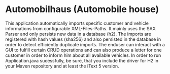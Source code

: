 # Automobilhaus (Automobile house)
This application automatically imports specific customer and vehicle informations from configurable XML-Files-Paths. It mainly uses the SAX Parser and only persists new data in a database (h2). The imports are registered with hash values (sha256) and also persisted in the database in order to detect efficiently duplicate imports. The enduser can interact with a GUI to fulfill certain CRUD operations and can also produce a letter for one customer in order to inform him about all available vehicles. In order to run Application.java sucessfully, be sure, that you include the driver for H2 in your Maven repository and at least the iText 5 version.
